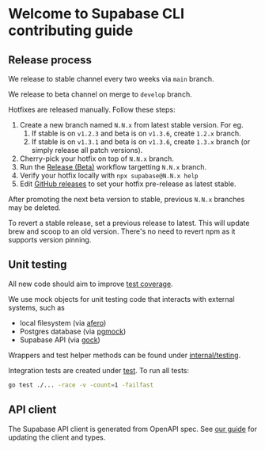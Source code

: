 # Welcome to Supabase CLI contributing guide

## Release process

We release to stable channel every two weeks via `main` branch.

We release to beta channel on merge to `develop` branch.

Hotfixes are released manually. Follow these steps:

1. Create a new branch named `N.N.x` from latest stable version. For eg.
   1. If stable is on `v1.2.3` and beta is on `v1.3.6`, create `1.2.x` branch.
   2. If stable is on `v1.3.1` and beta is on `v1.3.6`, create `1.3.x` branch (or simply release all patch versions).
2. Cherry-pick your hotfix on top of `N.N.x` branch.
3. Run the [Release (Beta)](https://github.com/supabase/cli/actions/workflows/release-beta.yml) workflow targetting `N.N.x` branch.
4. Verify your hotfix locally with `npx supabase@N.N.x help`
5. Edit [GitHub releases](https://github.com/supabase/cli/releases) to set your hotfix pre-release as latest stable.

After promoting the next beta version to stable, previous `N.N.x` branches may be deleted.

To revert a stable release, set a previous release to latest. This will update brew and scoop to an old version. There's no need to revert npm as it supports version pinning.

## Unit testing

All new code should aim to improve [test coverage](https://coveralls.io/github/supabase/cli).

We use mock objects for unit testing code that interacts with external systems, such as

- local filesystem (via [afero](https://github.com/spf13/afero))
- Postgres database (via [pgmock](https://github.com/jackc/pgmock))
- Supabase API (via [gock](https://github.com/h2non/gock))

Wrappers and test helper methods can be found under [internal/testing](internal/testing).

Integration tests are created under [test](test). To run all tests:

```bash
go test ./... -race -v -count=1 -failfast
```

## API client

The Supabase API client is generated from OpenAPI spec. See [our guide](api/README.md) for updating the client and types.
